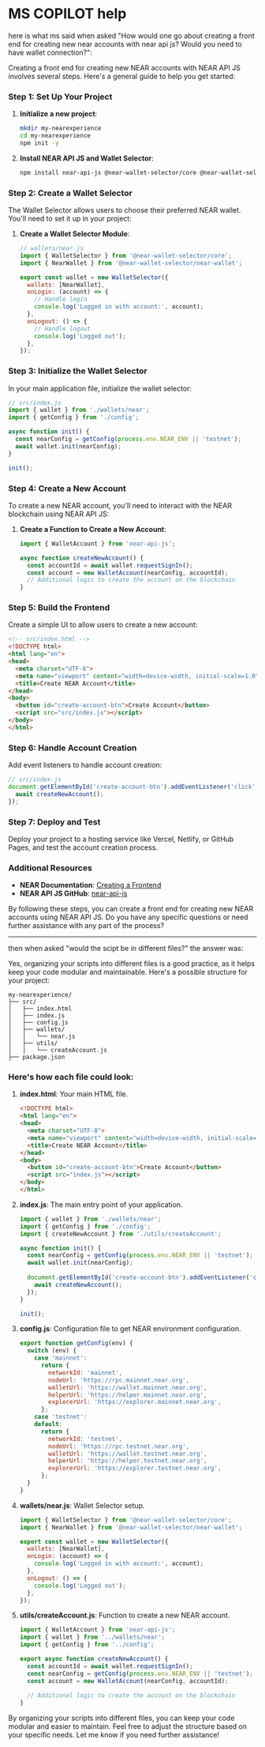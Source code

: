 # MS COPILOT help

here is what ms said when asked "How would one go about creating a front end for creating new near accounts with near api js? Would you need to have wallet connection?": 


Creating a front end for creating new NEAR accounts with NEAR API JS involves several steps. Here's a general guide to help you get started:

### Step 1: Set Up Your Project
1. **Initialize a new project**:
    ```sh
    mkdir my-nearexperience
    cd my-nearexperience
    npm init -y
    ```

2. **Install NEAR API JS and Wallet Selector**:
    ```sh
    npm install near-api-js @near-wallet-selector/core @near-wallet-selector/near-wallet
    ```

### Step 2: Create a Wallet Selector
The Wallet Selector allows users to choose their preferred NEAR wallet. You'll need to set it up in your project:

1. **Create a Wallet Selector Module**:
    ```javascript
    // wallets/near.js
    import { WalletSelector } from '@near-wallet-selector/core';
    import { NearWallet } from '@near-wallet-selector/near-wallet';

    export const wallet = new WalletSelector({
      wallets: [NearWallet],
      onLogin: (account) => {
        // Handle login
        console.log('Logged in with account:', account);
      },
      onLogout: () => {
        // Handle logout
        console.log('Logged out');
      },
    });
    ```

### Step 3: Initialize the Wallet Selector
In your main application file, initialize the wallet selector:

```javascript
// src/index.js
import { wallet } from './wallets/near';
import { getConfig } from './config';

async function init() {
  const nearConfig = getConfig(process.env.NEAR_ENV || 'testnet');
  await wallet.init(nearConfig);
}

init();
```

### Step 4: Create a New Account
To create a new NEAR account, you'll need to interact with the NEAR blockchain using NEAR API JS:

1. **Create a Function to Create a New Account**:
    ```javascript
    import { WalletAccount } from 'near-api-js';

    async function createNewAccount() {
      const accountId = await wallet.requestSignIn();
      const account = new WalletAccount(nearConfig, accountId);
      // Additional logic to create the account on the blockchain
    }
    ```

### Step 5: Build the Frontend
Create a simple UI to allow users to create a new account:

```html
<!-- src/index.html -->
<!DOCTYPE html>
<html lang="en">
<head>
  <meta charset="UTF-8">
  <meta name="viewport" content="width=device-width, initial-scale=1.0">
  <title>Create NEAR Account</title>
</head>
<body>
  <button id="create-account-btn">Create Account</button>
  <script src="src/index.js"></script>
</body>
</html>
```

### Step 6: Handle Account Creation
Add event listeners to handle account creation:

```javascript
// src/index.js
document.getElementById('create-account-btn').addEventListener('click', async () => {
  await createNewAccount();
});
```

### Step 7: Deploy and Test
Deploy your project to a hosting service like Vercel, Netlify, or GitHub Pages, and test the account creation process.

### Additional Resources
- **NEAR Documentation**: [Creating a Frontend](https://docs.near.org/tutorials/auction/creating-a-frontend)
- **NEAR API JS GitHub**: [near-api-js](https://github.com/near/near-api-js)

By following these steps, you can create a front end for creating new NEAR accounts using NEAR API JS. Do you have any specific questions or need further assistance with any part of the process?


---


then when asked "would the scipt be in different files?" the answer was:

Yes, organizing your scripts into different files is a good practice, as it helps keep your code modular and maintainable. Here's a possible structure for your project:

```
my-nearexperience/
├── src/
│   ├── index.html
│   ├── index.js
│   ├── config.js
│   ├── wallets/
│   │   └── near.js
│   ├── utils/
│   │   └── createAccount.js
├── package.json
```

### Here's how each file could look:

1. **index.html**: Your main HTML file.
    ```html
    <!DOCTYPE html>
    <html lang="en">
    <head>
      <meta charset="UTF-8">
      <meta name="viewport" content="width=device-width, initial-scale=1.0">
      <title>Create NEAR Account</title>
    </head>
    <body>
      <button id="create-account-btn">Create Account</button>
      <script src="index.js"></script>
    </body>
    </html>
    ```

2. **index.js**: The main entry point of your application.
    ```javascript
    import { wallet } from './wallets/near';
    import { getConfig } from './config';
    import { createNewAccount } from './utils/createAccount';

    async function init() {
      const nearConfig = getConfig(process.env.NEAR_ENV || 'testnet');
      await wallet.init(nearConfig);
      
      document.getElementById('create-account-btn').addEventListener('click', async () => {
        await createNewAccount();
      });
    }

    init();
    ```

3. **config.js**: Configuration file to get NEAR environment configuration.
    ```javascript
    export function getConfig(env) {
      switch (env) {
        case 'mainnet':
          return {
            networkId: 'mainnet',
            nodeUrl: 'https://rpc.mainnet.near.org',
            walletUrl: 'https://wallet.mainnet.near.org',
            helperUrl: 'https://helper.mainnet.near.org',
            explorerUrl: 'https://explorer.mainnet.near.org',
          };
        case 'testnet':
        default:
          return {
            networkId: 'testnet',
            nodeUrl: 'https://rpc.testnet.near.org',
            walletUrl: 'https://wallet.testnet.near.org',
            helperUrl: 'https://helper.testnet.near.org',
            explorerUrl: 'https://explorer.testnet.near.org',
          };
      }
    }
    ```

4. **wallets/near.js**: Wallet Selector setup.
    ```javascript
    import { WalletSelector } from '@near-wallet-selector/core';
    import { NearWallet } from '@near-wallet-selector/near-wallet';

    export const wallet = new WalletSelector({
      wallets: [NearWallet],
      onLogin: (account) => {
        console.log('Logged in with account:', account);
      },
      onLogout: () => {
        console.log('Logged out');
      },
    });
    ```

5. **utils/createAccount.js**: Function to create a new NEAR account.
    ```javascript
    import { WalletAccount } from 'near-api-js';
    import { wallet } from '../wallets/near';
    import { getConfig } from '../config';

    export async function createNewAccount() {
      const accountId = await wallet.requestSignIn();
      const nearConfig = getConfig(process.env.NEAR_ENV || 'testnet');
      const account = new WalletAccount(nearConfig, accountId);
      
      // Additional logic to create the account on the blockchain
    }
    ```

By organizing your scripts into different files, you can keep your code modular and easier to maintain. Feel free to adjust the structure based on your specific needs. Let me know if you need further assistance!